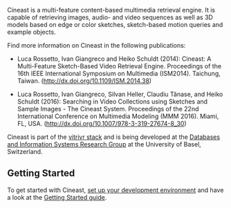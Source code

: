 Cineast is a multi-feature content-based multimedia retrieval engine. It is capable of retrieving images, audio- and video sequences as well as 3D models based on edge or color sketches, sketch-based motion queries and example objects.


Find more information on Cineast in the following publications:

- Luca Rossetto, Ivan Giangreco and Heiko Schuldt (2014): Cineast: A Multi-Feature Sketch-Based Video Retrieval Engine. Proceedings of the 16th IEEE International Symposium on Multimedia (ISM2014). Taichung, Taiwan. (http://dx.doi.org/10.1109/ISM.2014.38)

- Luca Rossetto, Ivan Giangreco, Silvan Heller, Claudiu Tănase, and Heiko Schuldt (2016): Searching in Video Collections using Sketches and Sample Images - The Cineast System. Proceedings of the 22nd International Conference on Multimedia Modeling (MMM 2016). Miami, FL, USA. (http://dx.doi.org/10.1007/978-3-319-27674-8_30)

Cineast is part of the [vitrivr stack](https://vitrivr.org) and is being developed at the [Databases and Information Systems Research Group](http://dbis.cs.unibas.ch) at the University of Basel, Switzerland.

## Getting Started

To get started with Cineast, [set up your development environment](https://github.com/vitrivr/cineast/wiki/Environment-Setup) and have a look at the [Getting Started guide](https://github.com/vitrivr/cineast/wiki/Getting-Started).
